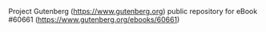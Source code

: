 Project Gutenberg (https://www.gutenberg.org) public repository for eBook #60661 (https://www.gutenberg.org/ebooks/60661)
